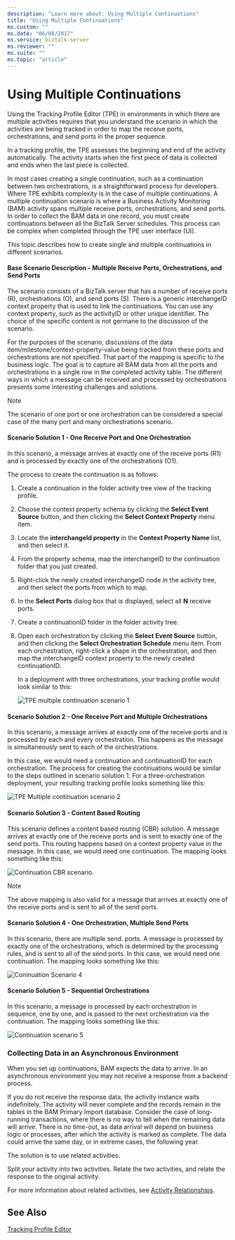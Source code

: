 ```yaml
---
description: "Learn more about: Using Multiple Continuations"
title: "Using Multiple Continuations"
ms.custom: ""
ms.date: "06/08/2017"
ms.service: biztalk-server
ms.reviewer: ""
ms.suite: ""
ms.topic: "article"
---
```

# Using Multiple Continuations
Using the Tracking Profile Editor (TPE) in environments in which there are multiple activities requires that you understand the scenario in which the activities are being tracked in order to map the receive ports, orchestrations, and send ports in the proper sequence.  
  
 In a tracking profile, the TPE assesses the beginning and end of the activity automatically. The activity starts when the first piece of data is collected and ends when the last piece is collected.  
  
 In most cases creating a single continuation, such as a continuation between two orchestrations, is a straightforward process for developers. Where TPE exhibits complexity is in the case of multiple continuations. A multiple continuation scenario  is where a Business Activity Monitoring (BAM) activity spans multiple receive ports, orchestrations, and send ports. In order to collect the BAM data in one record, you must create continuations between all the BizTalk Server schedules. This process can be complex when completed through the TPE user interface (UI).  
  
 This topic describes how to create single and multiple continuations in different scenarios.  
  
#### Base Scenario Description - Multiple Receive Ports, Orchestrations, and Send Ports  
 The scenario consists of a BizTalk server that has a number of receive ports (R), orchestrations (O), and send ports (S). There is a generic interchangeID context property that is used to link the continuations. You can use any context property, such as the activityID or other unique identifier. The choice of the specific content is not germane to the discussion of the scenario.  
  
 For the purposes of the scenario, discussions of the data item/milestone/context-property-value being tracked from these ports and orchestrations are not specified. That part of the mapping is specific to the business logic. The goal is to capture all BAM data from all the ports and orchestrations in a single row in the completed activity table. The different ways in which a message can be received and processed by orchestrations presents some interesting challenges and solutions.  
  
> [!NOTE]
>  The scenario of one port or one orchestration can be considered a special case of the many port and many orchestrations scenario.  
  
#### Scenario Solution 1 - One Receive Port and One Orchestration  
 In this scenario, a message arrives at exactly one of the receive ports (R1) and is processed by exactly one of the orchestrations (O1).  
  
 The process to create the continuation is as follows:  
  
1. Create a continuation in the folder activity tree view of the tracking profile.  
  
2. Choose the context property schema by clicking the **Select Event Source** button, and then clicking the **Select Context Property** menu item.  
  
3. Locate the **interchangeId property** in the **Context Property Name** list, and then select it.  
  
4. From the property schema, map the interchangeID to the continuation folder that you just created.  
  
5. Right-click the newly created interchangeID node in the activity tree, and then select the ports from which to map.  
  
6. In the **Select Ports** dialog box that is displayed, select all **N** receive ports.  
  
7. Create a continuationID folder in the folder activity tree.  
  
8. Open each orchestration by clicking the **Select Event Source** button, and then clicking the **Select Orchestration Schedule** menu item. From each orchestration, right-click a shape in the orchestration, and then map the interchangeID context property to the newly created continuationID.  
  
   In a deployment with three orchestrations, your tracking profile would look similar to this:  
  
   ![TPE multiple continuation scenario 1](../core/media/4761d680-7218-4404-a636-06739f70f344.gif "4761d680-7218-4404-a636-06739f70f344")  
  
#### Scenario Solution 2 - One Receive Port and Multiple Orchestrations  
 In this scenario, a message arrives at exactly one of the receive ports and is processed by each and every orchestration. This happens as the message is simultaneously sent to each of the orchestrations.  
  
 In this case, we would need a continuation and continuationID for each orchestration. The process for creating the continuations would be similar to the steps outlined in scenario solution 1. For a three-orchestration deployment, your resulting tracking profile looks something like this:  
  
 ![TPE Multiple continuation scenario 2](../core/media/3cebd82f-9192-4d52-84c7-584f24e8ecca.gif "3cebd82f-9192-4d52-84c7-584f24e8ecca")  
  
#### Scenario Solution 3 - Content Based Routing  
 This scenario defines a content based routing (CBR) solution. A message arrives at exactly one of the receive ports and is sent to exactly one of the send ports. This routing happens based on a context property value in the message. In this case, we would need one continuation. The mapping looks something like this:  
  
 ![Continuation CBR scenario.](../core/media/4459a73d-515f-4d6d-a68f-b18eee072df8.gif "4459a73d-515f-4d6d-a68f-b18eee072df8")  
  
> [!NOTE]
>  The above mapping is also valid for a message that arrives at exactly one of the receive ports and is sent to all of the send ports.  
  
#### Scenario Solution 4 - One Orchestration, Multiple Send Ports  
 In this scenario, there are multiple send. ports. A message is processed by exactly one of the orchestrations, which is determined by the processing rules, and is sent to all of the send ports. In this case, we would need one continuation. The mapping looks something like this:  
  
 ![Coninuation Scenario 4](../core/media/3ab10b51-d306-4ad1-acb6-6731e23394ac.gif "3ab10b51-d306-4ad1-acb6-6731e23394ac")  
  
#### Scenario Solution 5 - Sequential Orchestrations  
 In this scenario, a message is processed by each orchestration in sequence, one by one, and is passed to the next orchestration via the continuation. The mapping looks something like this:  
  
 ![Continuation scenario 5](../core/media/563cacee-104c-4f8a-9836-da90aecb7487.gif "563cacee-104c-4f8a-9836-da90aecb7487")  
  
### Collecting Data in an Asynchronous Environment  
 When you set up continuations, BAM expects the data to arrive. In an asynchronous environment you may not receive a response from a backend process.  
  
 If you do not receive the response data, the activity instance waits indefinitely. The activity will never complete and the records remain in the tables in the BAM Primary Import database. Consider the case of long-running transactions, where there is no way to tell when the remaining data will arrive. There is no time-out, as data arrival will depend on business logic or processes, after which the activity is marked as complete. The data could arrive the same day, or in extreme cases, the following year.  
  
 The solution is to use related activities.  
  
 Split your activity into two activities. Relate the two activities, and relate the response to the original activity.  
  
 For more information about related activities, see [Activity Relationships](../core/activity-relationships.md).  
  
## See Also  
 [Tracking Profile Editor](../core/tracking-profile-editor.md)
